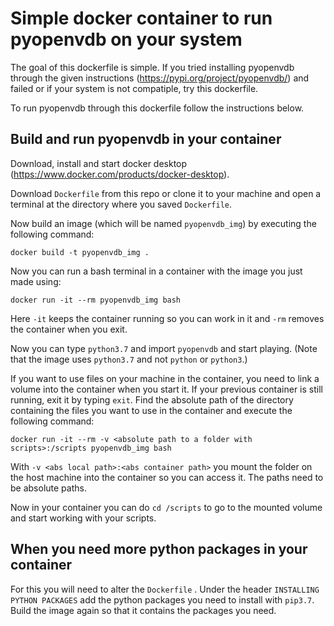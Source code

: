 
# Simple docker container to run pyopenvdb on your system

The goal of this dockerfile is simple. If you tried installing pyopenvdb through the given instructions (https://pypi.org/project/pyopenvdb/) and failed or if your system is not compatiple, try this dockerfile.

To run pyopenvdb through this dockerfile follow the instructions below. 

## Build and run pyopenvdb in your container
Download, install and start docker desktop (https://www.docker.com/products/docker-desktop).

Download ```Dockerfile``` from this repo or clone it to your machine and open a terminal at the directory where you saved ```Dockerfile```.

Now build an image (which will be named ```pyopenvdb_img```) by executing the following command:
```
docker build -t pyopenvdb_img .
```
Now you can run a bash terminal in a container with the image you just made using:
```
docker run -it --rm pyopenvdb_img bash
```
Here ```-it``` keeps the container running so you can work in it and ```-rm``` removes the container when you exit. 

Now you can type ```python3.7``` and import ```pyopenvdb``` and start playing. (Note that the image uses ```python3.7``` and not ```python``` or ```python3```.)

If you want to use files on your machine in the container, you need to link a volume into the container when you start it. If your previous container is still running, exit it by typing ```exit```. Find the absolute path of the directory containing the files you want to use in the container and execute the following command:
```
docker run -it --rm -v <absolute path to a folder with scripts>:/scripts pyopenvdb_img bash
```
With ```-v <abs local path>:<abs container path>``` you mount the folder on the host machine into the container so you can access it. The paths need to be absolute paths. 

Now in your container you can do ```cd /scripts``` to go to the mounted volume and start working with your scripts.

## When you need more python packages in your container
For this you will need to alter the ```Dockerfile``` . Under the header ```INSTALLING PYTHON PACKAGES``` add the python packages you need to install with ```pip3.7```. Build the image again so that it contains the packages you need.




